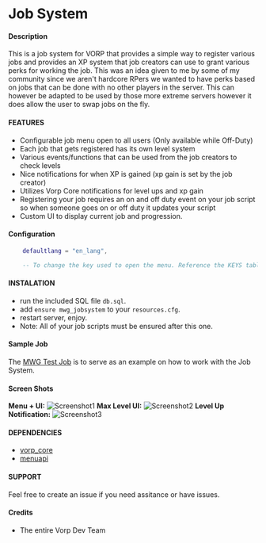# Job System

#### Description
This is a job system for VORP that provides a simple way to register various jobs and provides an XP system that job creators can use to grant various perks for working the job. This was an idea given to me by some of my community since we aren't hardcore RPers we wanted to have perks based on jobs that can be done with no other players in the server. This can however be adapted to be used by those more extreme servers however it does allow the user to swap jobs on the fly.


#### FEATURES
- Configurable job menu open to all users (Only available while Off-Duty)
- Each job that gets registered has its own level system
- Various events/functions that can be used from the job creators to check levels
- Nice notifications for when XP is gained (xp gain is set by the job creator)
- Utilizes Vorp Core notifications for level ups and xp gain
- Registering your job requires an on and off duty event on your job script so when someone goes on or off duty it updates your script
- Custom UI to display current job and progression.

#### Configuration
```lua
    defaultlang = "en_lang",

    -- To change the key used to open the menu. Reference the KEYS table in the config file and change the value on line one of the client.lua file.
```

#### INSTALATION
- run the included SQL file `db.sql`.
- add `ensure mwg_jobsystem` to your `resources.cfg`.
- restart server, enjoy.
- Note: All of your job scripts must be ensured after this one.

#### Sample Job
The [MWG Test Job](https://github.com/DavFount/mwg_testjob) is to serve as an example on how to work with the Job System.

#### Screen Shots
**Menu + UI:**
![Screenshot1](https://github.com/DavFount/mwg_jobsystem/blob/master/UI_Menu.jpg?raw=true)
**Max Level UI:**
![Screenshot2](https://github.com/DavFount/mwg_jobsystem/blob/master/MaxLevel.jpg?raw=true)
**Level Up Notification:**
![Screenshot3](https://github.com/DavFount/mwg_jobsystem/blob/master/LevelUp.jpg?raw=true)
#### DEPENDENCIES
- [vorp_core](https://github.com/VORPCORE/vorp-core-lua)
- [menuapi](https://github.com/outsider31000/menuapi)


#### SUPPORT
Feel free to create an issue if you need assitance or have issues.

#### Credits
- The entire Vorp Dev Team